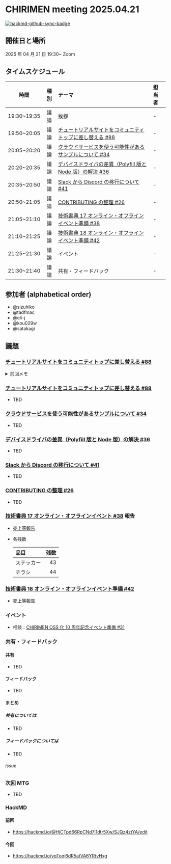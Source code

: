 # CHIRIMEN meeting 2025.04.21

[![hackmd-github-sync-badge](https://hackmd.io/yqToqi6dR5atVA6YRtvHxg/badge)](https://hackmd.io/yqToqi6dR5atVA6YRtvHxg)

## 開催日と場所

2025 年 04 月 21 日 19:30~ Zoom

## タイムスケジュール

|    時間     | 種別 | テーマ                                                                                                            | 担当者 |
| :---------: | :--: | :---------------------------------------------------------------------------------------------------------------- | :----- |
| 19:30~19:35 | 議論 | 挨拶                                                                                                              | -      |
| 19:50~20:05 | 議論 | [チュートリアルサイトをコミュニティトップに差し替える #88](https://github.com/chirimen-oh/chirimen.org/issues/88) | -      |
| 20:05~20:20 | 議論 | [クラウドサービスを使う可能性があるサンプルについて #34](https://github.com/orgs/chirimen-oh/discussions/34)      | -      |
| 20:20~20:35 | 議論 | [デバイスドライバの差異（Polyfill 版と Node 版）の解決 #36](https://github.com/orgs/chirimen-oh/discussions/36)   | -      |
| 20:35~20:50 | 議論 | [Slack から Discord の移行について #41](https://github.com/orgs/chirimen-oh/discussions/41)                       | -      |
| 20:50~21:05 | 議論 | [CONTRIBUTING の整理 #26](https://github.com/chirimen-oh/meeting/issues/26)                                       | -      |
| 21:05~21:10 | 議論 | [技術書典 17 オンライン・オフラインイベント準備 #38](https://github.com/chirimen-oh/meeting/issues/38)            | -      |
| 21:10~21:25 | 議論 | [技術書典 18 オンライン・オフラインイベント準備 #42](https://github.com/chirimen-oh/meeting/issues/42)            | -      |
| 21:25~21:30 | 議論 | イベント                                                                                                          | -      |
| 21:30~21:40 | 議論 | 共有・フィードバック                                                                                              | -      |

## 参加者 (alphabetical order)

- @sizuhiko
- @tadfmac
- @eli-j
- @kou029w
- @satakagi

## 議題

### [チュートリアルサイトをコミュニティトップに差し替える #88](https://github.com/chirimen-oh/chirimen.org/issues/88)

<details>

<summary>前回メモ</summary>
    
- [@dynamis さんに確認中](https://github.com/chirimen-oh/chirimen.org/issues/88#issuecomment-1691532522)

- tutorial サイトが未達
- 他は移管完了
- Cloudflare DNS/Cloudflare Pages に切り替え済み
- r.chirimen.org はまだ Netlify のまま

- [node 版をよりアピールする#85](https://github.com/chirimen-oh/chirimen.org/issues/85)
  - いつやるか。
- https://github.com/chirimen-oh/meeting/issues/3#issuecomment-2044690936
- イベントでのフィードバックの連絡先をどうするか
  - チュートリアルは、[chirimen.org](https://github.com/chirimen-oh/chirimen.org) に issue を立てる
  - ドライバーは、[chirimen-drivers](https://github.com/chirimen-oh/chirimen-drivers) に issue を立てる
    - CONTRIBUTING.md を参照する
- chirimen-drivers リンク切れ
  - [Contributing Guidelines](https://chirimen.org/chirimen-drivers/CONTRIBUTING)
  - [CONTRIBUTING リンク切れ対応 #297](https://github.com/chirimen-oh/chirimen-drivers/issues/297)
- [pre-arrangement-contributions](https://github.com/chirimen-oh/pre-arrangement-contributions)
  - コントリビュート用手順リポジトリ
- JS GET 出来ない（ipv6 接続できない問題）
  - 塩尻会場で問題発生。
  - 愛媛でも起きた？
  - [Raspberry Pi で IPV6 を使う](https://qiita.com/ekzemplaro/items/6423d953ac4458719ca9)
  - [関連スレ](https://chirimen-oh.slack.com/archives/C048CQB7C/p1707809445954419)
  - tutorial に ipv6 問題を記載する（issue を立てる

#### 閉じる条件

- チュートリアルサイトの移管が完了次第、着手
  - [#3](https://github.com/chirimen-oh/meeting/issues/3)
  - [#5](https://github.com/chirimen-oh/meeting/issues/5)

</details>

### [チュートリアルサイトをコミュニティトップに差し替える #88](https://github.com/chirimen-oh/chirimen.org/issues/88)

- TBD

### [クラウドサービスを使う可能性があるサンプルについて #34](https://github.com/orgs/chirimen-oh/discussions/34)

- TBD

### [デバイスドライバの差異（Polyfill 版と Node 版）の解決 #36](https://github.com/orgs/chirimen-oh/discussions/36)

- TBD

### [Slack から Discord の移行について #41](https://github.com/orgs/chirimen-oh/discussions/41)

- TBD

### [CONTRIBUTING の整理 #26](https://github.com/chirimen-oh/meeting/issues/26)

- TBD

### [技術書典 17 オンライン・オフラインイベント #38](https://github.com/chirimen-oh/meeting/issues/38) 報告

- [売上等報告](https://github.com/chirimen-oh/meeting/issues/38#issuecomment-2543519865)
- 各残数

  | 品目       | 残数 |
  | :--------- | ---: |
  | ステッカー |   43 |
  | チラシ     |   44 |

### [技術書典 18 オンライン・オフラインイベント準備 #42](https://github.com/chirimen-oh/meeting/issues/42)

- [売上等報告](https://github.com/chirimen-oh/meeting/issues/38#issuecomment-2543519865)

### イベント

- 相談：[CHIRIMEN OSS 化 10 周年記念イベント準備 #31](https://github.com/chirimen-oh/meeting/issues/31)

### 共有・フィードバック

#### 共有

- TBD

#### フィードバック

- TBD

#### まとめ

##### 共有については

- TBD

##### フィードバックについては

- TBD

###### issue

### 次回 MTG

- TBD

### HackMD

#### 前回

- https://hackmd.io/@HjCTpd66RpCNd7l1dtr5Xw/SJQz4ztYA/edit

#### 今回

- https://hackmd.io/yqToqi6dR5atVA6YRtvHxg
